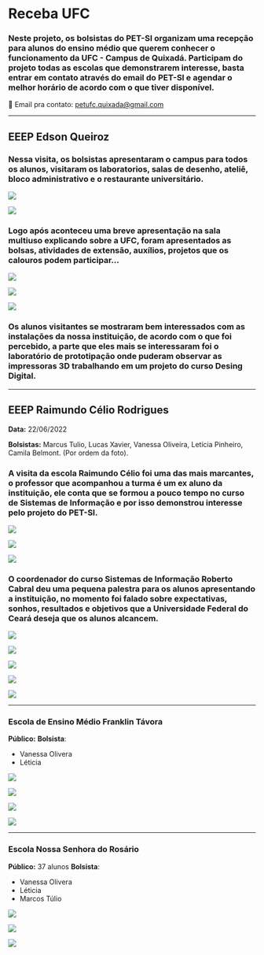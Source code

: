 # Receba UFC

### Neste projeto, os bolsistas do PET-SI organizam uma recepção para alunos do ensino médio que querem conhecer o funcionamento da UFC - Campus de Quixadá. Participam do projeto todas as escolas que demonstrarem interesse, basta entrar em contato através do email do PET-SI e agendar o melhor horário de acordo com o que tiver disponível.
📧 Email pra contato: petufc.quixada@gmail.com 

***
## EEEP Edson Queiroz

### Nessa visita, os bolsistas apresentaram o campus para todos os alunos, visitaram os laboratorios, salas de desenho, ateliê, bloco administrativo e o restaurante universitário. 

![](./EEEP_Edson_Queiroz/1.jpeg)

![](./EEEP_Edson_Queiroz/2.jpeg)

### Logo após aconteceu uma breve apresentação na sala multiuso explicando sobre a UFC, foram apresentados as bolsas, atividades de extensão, auxílios, projetos que os calouros podem participar...

![](./EEEP_Edson_Queiroz/3.jpeg)

![](./EEEP_Edson_Queiroz/4.jpeg)

![](./EEEP_Edson_Queiroz/5.jpeg)

### Os alunos visitantes se mostraram bem interessados com as instalações da nossa instituição, de acordo com o que foi percebido, a parte que eles mais se interessaram foi o laboratório de prototipação onde puderam observar as impressoras 3D trabalhando em um projeto do curso Desing Digital. 


***
## EEEP Raimundo Célio Rodrigues
**Data:** 22/06/2022

**Bolsistas:** Marcus Tulio, Lucas Xavier, Vanessa Oliveira, Letícia Pinheiro, Camila Belmont. (Por ordem da foto).

### A visita da escola Raimundo Célio foi uma das mais marcantes, o professor que acompanhou a turma é um ex aluno da instituição, ele conta que se formou a pouco tempo no curso de Sistemas de Informação e por isso demonstrou interesse pelo projeto do PET-SI. 

![](./EEEP_Raimundo_Celio/1.jpeg)

![](./EEEP_Raimundo_Celio/2.jpeg)

![](./EEEP_Raimundo_Celio/3.jpeg)

### O coordenador do curso Sistemas de Informação Roberto Cabral deu uma pequena palestra para os alunos apresentando a instituição, no momento foi falado sobre expectativas, sonhos, resultados e objetivos que a Universidade Federal do Ceará deseja que os alunos alcancem. 

![](./EEEP_Raimundo_Celio/4.jpeg)

![](./EEEP_Raimundo_Celio/5.jpeg)

![](./EEEP_Raimundo_Celio/6.jpeg)

![](./EEEP_Raimundo_Celio/7.jpeg)

![](./EEEP_Raimundo_Celio/8.jpeg)



***
### Escola de Ensino Médio Franklin Távora

**Público:**
**Bolsista**:
* Vanessa Olivera
* Léticia

![](./EEM_Franklin_Tavora/1.jpeg)

![](./EEM_Franklin_Tavora/2.jpeg)

![](./EEM_Franklin_Tavora/3.jpeg)

![](./EEM_Franklin_Tavora/4.jpeg)



***
### Escola Nossa Senhora do Rosário

**Público:** 37 alunos
**Bolsista**:
* Vanessa Olivera
* Léticia
* Marcos Túlio

![](./Colegio_Nossa_Senhora_do_Rosario/1.jpeg)

![](./Colegio_Nossa_Senhora_do_Rosario/2.jpeg)

![](./Colegio_Nossa_Senhora_do_Rosario/3.jpeg)






